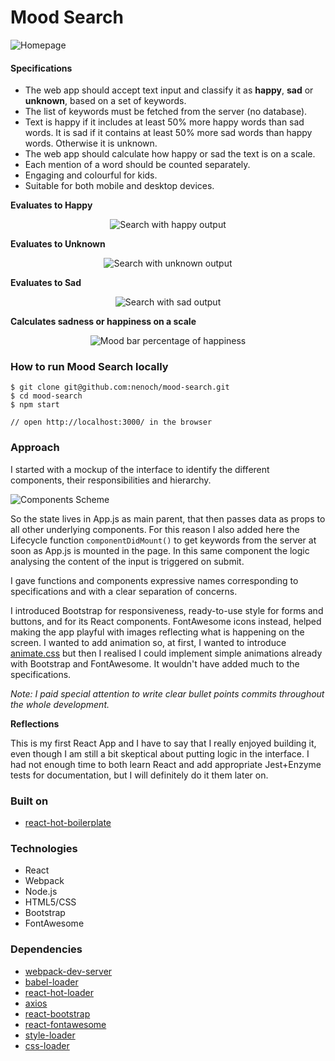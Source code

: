 
Mood Search
=====================

![Homepage](./imgs/img1.png)

#### Specifications

- The web app should accept text input and classify it as **happy**, **sad** or **unknown**, based on a set of keywords.
- The list of keywords must be fetched from the server (no database).
- Text is happy if it includes at least 50% more happy words than sad words. It is sad if it contains at least 50% more sad words than happy words. Otherwise it is unknown.
- The web app should calculate how happy or sad the text is on a scale.
- Each mention of a word should be counted separately.
- Engaging and colourful for kids.
- Suitable for both mobile and desktop devices.  

**Evaluates to Happy**<div style="text-align:center;">![Search with happy output](./imgs/happy.gif)</div>

**Evaluates to Unknown**<div style="text-align:center;">![Search with unknown output](./imgs/unknown.gif)</div>

**Evaluates to Sad**<div style="text-align:center;">![Search with sad output](./imgs/sad.gif)</div>

**Calculates sadness or happiness on a scale**<div style="text-align:center;">![Mood bar percentage of happiness](./imgs/percentage.gif)</div>


### How to run Mood Search locally

```
$ git clone git@github.com:nenoch/mood-search.git
$ cd mood-search
$ npm start

// open http://localhost:3000/ in the browser

```

### Approach

I started with a mockup of the interface to identify the different components, their responsibilities and hierarchy.

![Components Scheme](./imgs/comp-scheme.jpg)

So the state lives in App.js as main parent, that then passes data as props to all other underlying components. For this reason I also added here the Lifecycle function ```componentDidMount()``` to get keywords from the server at soon as App.js is mounted in the page. In this same component the logic analysing the content of the input is triggered on submit.

I gave functions and components expressive names corresponding to specifications and with a clear separation of concerns.

I introduced Bootstrap for responsiveness, ready-to-use style for forms and buttons, and for its React components. FontAwesome icons instead, helped making the app playful with images reflecting what is happening on the screen. I wanted to add animation so, at first, I wanted to introduce [animate.css](https://daneden.github.io/animate.css/) but then I realised I could implement simple animations already with Bootstrap and FontAwesome. It wouldn't have added much to the specifications.

_Note: I paid special attention to write clear bullet points commits throughout the whole development._

**Reflections**

This is my first React App and I have to say that I really enjoyed building it, even though I am still a bit skeptical about putting logic in the interface. I had not enough time to both learn React and add appropriate Jest+Enzyme tests for documentation, but I will definitely do it them later on.

### Built on

* [react-hot-boilerplate](https://github.com/gaearon/react-hot-boilerplate.git)

### Technologies

* React
* Webpack
* Node.js
* HTML5/CSS
* Bootstrap
* FontAwesome

### Dependencies

* [webpack-dev-server](https://github.com/webpack/webpack-dev-server)
* [babel-loader](https://github.com/babel/babel-loader)
* [react-hot-loader](https://github.com/gaearon/react-hot-loader)
* [axios](https://github.com/mzabriskie/axios)
* [react-bootstrap](https://react-bootstrap.github.io/)
* [react-fontawesome](https://github.com/danawoodman/react-fontawesome)
* [style-loader](https://github.com/webpack-contrib/style-loader)
* [css-loader](https://github.com/webpack-contrib/css-loader)
